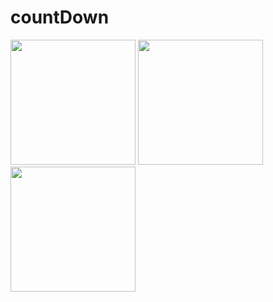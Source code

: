 # countDown

<image src="screenImages/1-workTime.png" width="200"> <image src="screenImages/2-restTime.png" width="200"> <image src="screenImages/3-finish.png" width="200">

